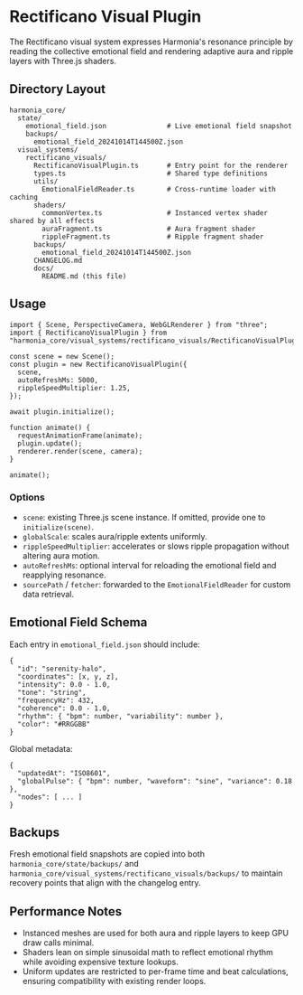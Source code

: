 # Rectificano Visual Plugin

The Rectificano visual system expresses Harmonia's resonance principle by reading the collective emotional field and rendering adaptive aura and ripple layers with Three.js shaders.

## Directory Layout

```
harmonia_core/
  state/
    emotional_field.json               # Live emotional field snapshot
    backups/
      emotional_field_20241014T144500Z.json
  visual_systems/
    rectificano_visuals/
      RectificanoVisualPlugin.ts       # Entry point for the renderer
      types.ts                         # Shared type definitions
      utils/
        EmotionalFieldReader.ts        # Cross-runtime loader with caching
      shaders/
        commonVertex.ts                # Instanced vertex shader shared by all effects
        auraFragment.ts                # Aura fragment shader
        rippleFragment.ts              # Ripple fragment shader
      backups/
        emotional_field_20241014T144500Z.json
      CHANGELOG.md
      docs/
        README.md (this file)
```

## Usage

```
import { Scene, PerspectiveCamera, WebGLRenderer } from "three";
import { RectificanoVisualPlugin } from "harmonia_core/visual_systems/rectificano_visuals/RectificanoVisualPlugin";

const scene = new Scene();
const plugin = new RectificanoVisualPlugin({
  scene,
  autoRefreshMs: 5000,
  rippleSpeedMultiplier: 1.25,
});

await plugin.initialize();

function animate() {
  requestAnimationFrame(animate);
  plugin.update();
  renderer.render(scene, camera);
}

animate();
```

### Options

- `scene`: existing Three.js scene instance. If omitted, provide one to `initialize(scene)`.
- `globalScale`: scales aura/ripple extents uniformly.
- `rippleSpeedMultiplier`: accelerates or slows ripple propagation without altering aura motion.
- `autoRefreshMs`: optional interval for reloading the emotional field and reapplying resonance.
- `sourcePath` / `fetcher`: forwarded to the `EmotionalFieldReader` for custom data retrieval.

## Emotional Field Schema

Each entry in `emotional_field.json` should include:

```
{
  "id": "serenity-halo",
  "coordinates": [x, y, z],
  "intensity": 0.0 - 1.0,
  "tone": "string",
  "frequencyHz": 432,
  "coherence": 0.0 - 1.0,
  "rhythm": { "bpm": number, "variability": number },
  "color": "#RRGGBB"
}
```

Global metadata:

```
{
  "updatedAt": "ISO8601",
  "globalPulse": { "bpm": number, "waveform": "sine", "variance": 0.18 },
  "nodes": [ ... ]
}
```

## Backups

Fresh emotional field snapshots are copied into both `harmonia_core/state/backups/` and `harmonia_core/visual_systems/rectificano_visuals/backups/` to maintain recovery points that align with the changelog entry.

## Performance Notes

- Instanced meshes are used for both aura and ripple layers to keep GPU draw calls minimal.
- Shaders lean on simple sinusoidal math to reflect emotional rhythm while avoiding expensive texture lookups.
- Uniform updates are restricted to per-frame time and beat calculations, ensuring compatibility with existing render loops.
